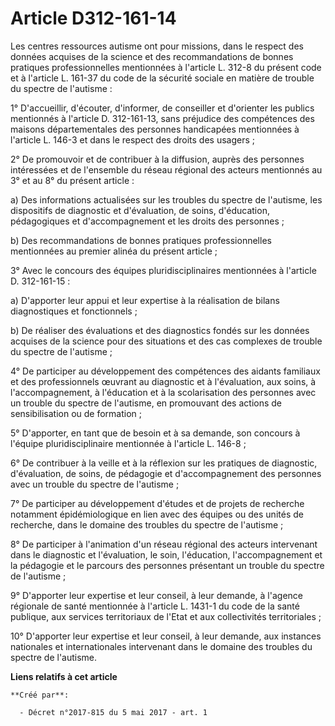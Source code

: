 # Article D312-161-14

Les centres ressources autisme ont pour missions, dans le respect des données acquises de la science et des recommandations
de bonnes pratiques professionnelles mentionnées à l'article L. 312-8 du présent code et à l'article L. 161-37 du code de la
sécurité sociale en matière de trouble du spectre de l'autisme :

1° D'accueillir, d'écouter, d'informer, de conseiller et d'orienter les publics mentionnés à l'article D. 312-161-13, sans
préjudice des compétences des maisons départementales des personnes handicapées mentionnées à l'article L. 146-3 et dans le
respect des droits des usagers ;

2° De promouvoir et de contribuer à la diffusion, auprès des personnes intéressées et de l'ensemble du réseau régional des
acteurs mentionnés au 3° et au 8° du présent article :

a) Des informations actualisées sur les troubles du spectre de l'autisme, les dispositifs de diagnostic et d'évaluation, de
soins, d'éducation, pédagogiques et d'accompagnement et les droits des personnes ;

b) Des recommandations de bonnes pratiques professionnelles mentionnées au premier alinéa du présent article ;

3° Avec le concours des équipes pluridisciplinaires mentionnées à l'article D. 312-161-15 :

a) D'apporter leur appui et leur expertise à la réalisation de bilans diagnostiques et fonctionnels ;

b) De réaliser des évaluations et des diagnostics fondés sur les données acquises de la science pour des situations et des
cas complexes de trouble du spectre de l'autisme ;

4° De participer au développement des compétences des aidants familiaux et des professionnels œuvrant au diagnostic et à
l'évaluation, aux soins, à l'accompagnement, à l'éducation et à la scolarisation des personnes avec un trouble du spectre de
l'autisme, en promouvant des actions de sensibilisation ou de formation ;

5° D'apporter, en tant que de besoin et à sa demande, son concours à l'équipe pluridisciplinaire mentionnée à l'article L.
146-8 ;

6° De contribuer à la veille et à la réflexion sur les pratiques de diagnostic, d'évaluation, de soins, de pédagogie et
d'accompagnement des personnes avec un trouble du spectre de l'autisme ;

7° De participer au développement d'études et de projets de recherche notamment épidémiologique en lien avec des équipes ou
des unités de recherche, dans le domaine des troubles du spectre de l'autisme ;

8° De participer à l'animation d'un réseau régional des acteurs intervenant dans le diagnostic et l'évaluation, le soin,
l'éducation, l'accompagnement et la pédagogie et le parcours des personnes présentant un trouble du spectre de l'autisme ;

9° D'apporter leur expertise et leur conseil, à leur demande, à l'agence régionale de santé mentionnée à l'article L. 1431-1
du code de la santé publique, aux services territoriaux de l'Etat et aux collectivités territoriales ;

10° D'apporter leur expertise et leur conseil, à leur demande, aux instances nationales et internationales intervenant dans
le domaine des troubles du spectre de l'autisme.

**Liens relatifs à cet article**

	**Créé par**:

	  - Décret n°2017-815 du 5 mai 2017 - art. 1
